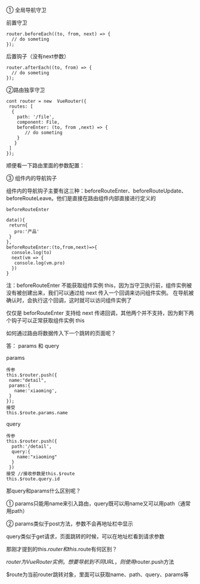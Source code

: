 ① 全局导航守卫

前置守卫
```
router.beforeEach((to, from, next) => {
  // do someting
});
```
后置钩子（没有next参数）
```
router.afterEach((to, from) => {
  // do someting
});
```
②路由独享守卫
```
cont router = new  VueRouter({
 routes: [
  {
    path: '/file',
    component: File,
    beforeEnter: (to, from ,next) => {
       // do someting
    }
   }
 ]
});
```
顺便看一下路由里面的参数配置：

③ 组件内的导航钩子

组件内的导航钩子主要有这三种：beforeRouteEnter、beforeRouteUpdate、beforeRouteLeave。他们是直接在路由组件内部直接进行定义的
```
beforeRouteEnter

data(){
 return{
   pro:'产品'
 }
},
beforeRouteEnter:(to,from,next)=>{
  console.log(to)
  next(vm => {
   console.log(vm.pro)
  })
}
```
注：beforeRouteEnter 不能获取组件实例 this，因为当守卫执行前，组件实例被没有被创建出来，我们可以通过给 next 传入一个回调来访问组件实例。
在导航被确认时，会执行这个回调，这时就可以访问组件实例了

仅仅是 beforRouteEnter 支持给 next 传递回调，其他两个并不支持，因为剩下两个钩子可以正常获取组件实例 this

如何通过路由将数据传入下一个跳转的页面呢？

答： params 和 query

params
```
传参
this.$router.push({
 name:"detail",
 params:{
   name:'xiaoming',
 }
});
接受
this.$route.params.name
```

query
```
传参
this.$router.push({
  path:'/detail',
  query:{
    name:"xiaoming"
  }
 })
接受 //接收参数是this.$route
this.$route.query.id  
```

那query和params什么区别呢？

① params只能用name来引入路由，query既可以用name又可以用path（通常用path）

② params类似于post方法，参数不会再地址栏中显示


query类似于get请求，页面跳转的时候，可以在地址栏看到请求参数


那刚才提到的this.$router 和this.$route有何区别？

$router为VueRouter实例，想要导航到不同URL，则使用$router.push方法

$route为当前router跳转对象，里面可以获取name、path、query、params等
